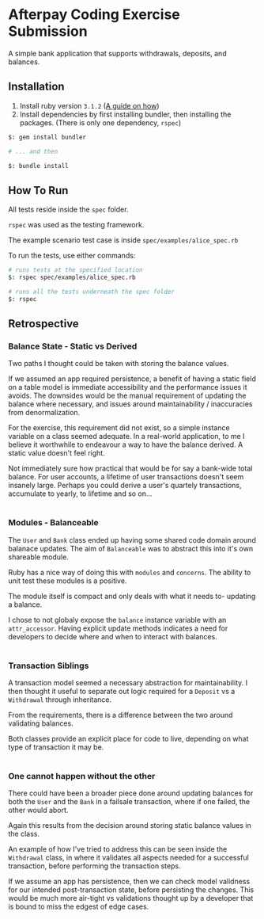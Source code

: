 # Afterpay Coding Exercise Submission

A simple bank application that supports withdrawals, deposits, and balances.

## Installation

1. Install ruby version `3.1.2` ([A guide on how](https://www.ruby-lang.org/en/documentation/installation/))
2. Install dependencies by first installing bundler, then installing the packages. (There is only one dependency, `rspec`)
```bash
$: gem install bundler

# ... and then

$: bundle install
```

## How To Run
All tests reside inside the `spec` folder.

`rspec` was used as the testing framework.

The example scenario test case is inside `spec/examples/alice_spec.rb`

To run the tests, use either commands:
```bash
# runs tests at the specified location
$: rspec spec/examples/alice_spec.rb

# runs all the tests underneath the spec folder
$: rspec
```

## Retrospective

### Balance State - Static vs Derived

Two paths I thought could be taken with storing the balance values.

If we assumed an app required persistence, a benefit of having a static field on a table model is immediate accessibility and the performance issues it avoids. The downsides would be the manual requirement of updating the balance where necessary, and issues around maintainability / inaccuracies from denormalization.

For the exercise, this requirement did not exist, so a simple instance variable on a class seemed adequate. In a real-world application, to me I believe it worthwhile to endeavour a way to have the balance derived. A static value doesn't feel right.

Not immediately sure how practical that would be for say a bank-wide total balance. For user accounts, a lifetime of user transactions doesn't seem insanely large. Perhaps you could derive a user's quartely transactions, accumulate to yearly, to lifetime and so on...
<br>
<br>

### Modules - Balanceable
The `User` and `Bank` class ended up having some shared code domain around balanace updates. The aim of `Balanceable` was to abstract this into it's own shareable module.

Ruby has a nice way of doing this with `modules` and `concerns`. The ability to unit test these modules is a positive.

The module itself is compact and only deals with what it needs to- updating a balance.

I chose to not globaly expose the `balance` instance variable with an `attr_accessor`. Having explicit update methods indicates a need for developers to decide where and when to interact with balances.
<br>
<br>

### Transaction Siblings

A transaction model seemed a necessary abstraction for maintainability. I then thought it useful to separate out logic required for a `Deposit` vs a `Withdrawal` through inheritance.

From the requirements, there is a difference between the two around validating balances. 

Both classes provide an explicit place for code to live, depending on what type of transaction it may be.
<br>
<br>

### One cannot happen without the other

There could have been a broader piece done around updating balances for both the `User` and the `Bank` in a failsale transaction, where if one failed, the other would abort.

Again this results from the decision around storing static balance values in the class.

An example of how I've tried to address this can be seen inside the `Withdrawal` class, in where it validates all aspects needed for a successful transaction, before performing the transaction steps.

If we assume an app has persistence, then we can check model validness for our intended post-transaction state, before persisting the changes. This would be much more air-tight vs validations thought up by a developer that is bound to miss the edgest of edge cases.
<br>
<br>
